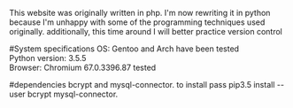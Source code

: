 This website was originally written in php. I'm now rewriting it in python because I'm unhappy with some of the programming techniques used originally.
additionally, this time around I will better practice version control

#System specifications
OS: Gentoo and Arch have been tested  
Python version: 3.5.5  
Browser: Chromium 67.0.3396.87 tested  

#dependencies
bcrypt and mysql-connector. to install pass pip3.5 install --user bcrypt mysql-connector.
